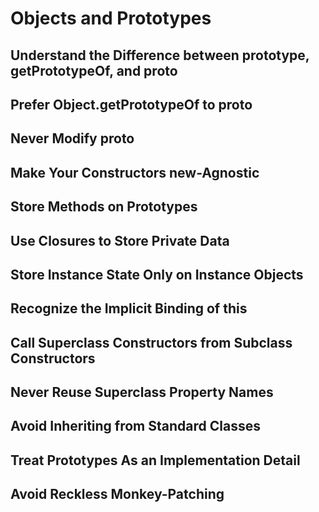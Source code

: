 # Objects and Prototypes

## Understand the Difference between prototype, getPrototypeOf, and proto

## Prefer Object.getPrototypeOf to proto

## Never Modify proto

## Make Your Constructors new-Agnostic

## Store Methods on Prototypes

## Use Closures to Store Private Data

## Store Instance State Only on Instance Objects

## Recognize the Implicit Binding of this

## Call Superclass Constructors from Subclass Constructors

## Never Reuse Superclass Property Names

## Avoid Inheriting from Standard Classes

## Treat Prototypes As an Implementation Detail

## Avoid Reckless Monkey-Patching